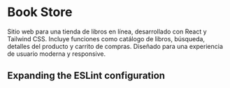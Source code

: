 # Book Store

Sitio web para una tienda de libros en línea, desarrollado con React y Tailwind CSS. Incluye funciones como catálogo de libros, búsqueda, detalles del producto y carrito de compras. Diseñado para una experiencia de usuario moderna y responsive.

## Expanding the ESLint configuration
